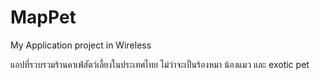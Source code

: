 # MapPet

My Application project in Wireless

แอปที่รวบรวมร้านคาเฟ่สัตว์เลี้ยงในประเทศไทย ไม่ว่าจะเป็นร้องหมา น้องแมว และ exotic pet 

